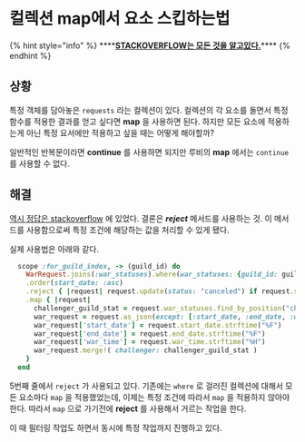 # 컬렉션 map에서 요소 스킵하는법

{% hint style="info" %}
\*\*\*\*[**STACKOVERFLOW는 모든 것을 알고있다.**](https://stackoverflow.com/questions/12408561/exclude-option-from-collection-map-in-ruby-on-rails/12408717)\*\*\*\*
{% endhint %}

## 상황

특정 객체를 담아놓은 `requests` 라는 컬렉션이 있다. 컬렉션의 각 요소를 돌면서 특정 함수를 적용한 결과를 얻고 싶다면 **map** 을 사용하면 된다. 하지만 모든 요소에 적용하는게 아닌 특정 요서에만 적용하고 싶을 때는 어떻게 해야할까?

일반적인 반복문이라면 **continue** 를 사용하면 되지만 루비의 **map** 에서는 `continue` 를 사용할 수 없다.

## 해결

[역시 정답은 stackoverflow](https://stackoverflow.com/questions/12408561/exclude-option-from-collection-map-in-ruby-on-rails/12408717) 에 있었다. 결론은 _**reject**_ 메서드를 사용하는 것. 이 메서드를 사용함으로써 특정 조건에 해당하는 값을 처리할 수 있게 됐다.

실제 사용법은 아래와 같다.

```ruby
  scope :for_guild_index, -> (guild_id) do
    WarRequest.joins(:war_statuses).where(war_statuses: {guild_id: guild_id, position: "enemy"}, status: "pending")
    .order(start_date: :asc)
    .reject { |request| request.update(status: "canceled") if request.start_date.past? }
    .map { |request| 
      challenger_guild_stat = request.war_statuses.find_by_position("challenger")&.guild.profile
      war_request = request.as_json(except: [:start_date, :end_date, :war_time])
      war_request['start_date'] = request.start_date.strftime("%F")
      war_request['end_date'] = request.end_date.strftime("%F")
      war_request['war_time'] = request.war_time.strftime("%H")
      war_request.merge!( challenger: challenger_guild_stat )
    }
  end
```

5번째 줄에서 `reject` 가 사용되고 있다. 기존에는 `where` 로 걸러진 컬렉션에 대해서 모든 요소마다 `map` 을 적용했었는데, 이제는 특정 조건에 따라서 `map` 을 적용하지 않아야 한다. 따라서 `map` 으로 가기전에 **reject** 를 사용해서 거르는 작업을 한다.

이 때 필터링 작업도 하면서 동시에 특정 작업까지 진행하고 있다.

